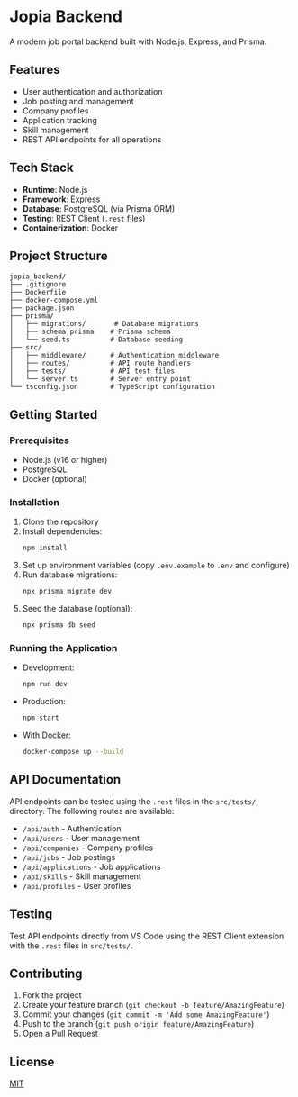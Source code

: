 # Jopia Backend

A modern job portal backend built with Node.js, Express, and Prisma.

## Features

- User authentication and authorization
- Job posting and management
- Company profiles
- Application tracking
- Skill management
- REST API endpoints for all operations

## Tech Stack

- **Runtime**: Node.js
- **Framework**: Express
- **Database**: PostgreSQL (via Prisma ORM)
- **Testing**: REST Client (`.rest` files)
- **Containerization**: Docker

## Project Structure

```
jopia_backend/
├── .gitignore
├── Dockerfile
├── docker-compose.yml
├── package.json
├── prisma/
│   ├── migrations/       # Database migrations
│   ├── schema.prisma    # Prisma schema
│   └── seed.ts          # Database seeding
├── src/
│   ├── middleware/      # Authentication middleware
│   ├── routes/          # API route handlers
│   ├── tests/           # API test files
│   └── server.ts        # Server entry point
└── tsconfig.json        # TypeScript configuration
```

## Getting Started

### Prerequisites

- Node.js (v16 or higher)
- PostgreSQL
- Docker (optional)

### Installation

1. Clone the repository
2. Install dependencies:
   ```bash
   npm install
   ```
3. Set up environment variables (copy `.env.example` to `.env` and configure)
4. Run database migrations:
   ```bash
   npx prisma migrate dev
   ```
5. Seed the database (optional):
   ```bash
   npx prisma db seed
   ```

### Running the Application

- Development:
  ```bash
  npm run dev
  ```
- Production:
  ```bash
  npm start
  ```
- With Docker:
  ```bash
  docker-compose up --build
  ```

## API Documentation

API endpoints can be tested using the `.rest` files in the `src/tests/` directory. The following routes are available:

- `/api/auth` - Authentication
- `/api/users` - User management
- `/api/companies` - Company profiles
- `/api/jobs` - Job postings
- `/api/applications` - Job applications
- `/api/skills` - Skill management
- `/api/profiles` - User profiles

## Testing

Test API endpoints directly from VS Code using the REST Client extension with the `.rest` files in `src/tests/`.

## Contributing

1. Fork the project
2. Create your feature branch (`git checkout -b feature/AmazingFeature`)
3. Commit your changes (`git commit -m 'Add some AmazingFeature'`)
4. Push to the branch (`git push origin feature/AmazingFeature`)
5. Open a Pull Request

## License

[MIT](https://choosealicense.com/licenses/mit/)